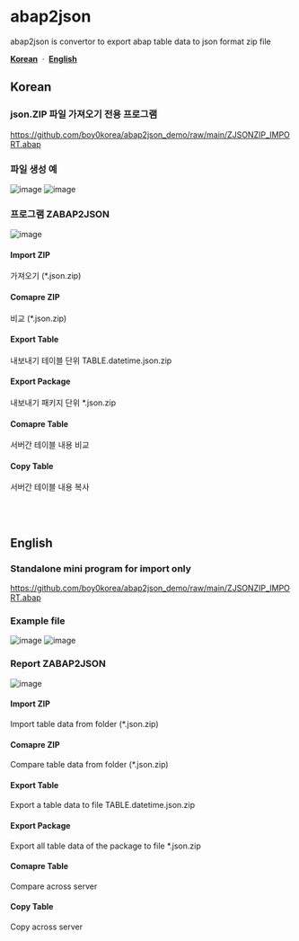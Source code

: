 # abap2json
abap2json is convertor to export abap table data to json format zip file

[**Korean**](#korean)
&nbsp;·&nbsp;
[**English**](#english)

## Korean
### json.ZIP 파일 가져오기 전용 프로그램
https://github.com/boy0korea/abap2json_demo/raw/main/ZJSONZIP_IMPORT.abap

### 파일 생성 예
![image](https://user-images.githubusercontent.com/75079431/131276579-56b31560-8e51-4b6e-acc6-cb52413d10c4.png)
![image](https://user-images.githubusercontent.com/75079431/131276629-9c61564b-132d-4f82-8bc9-5e34602e892f.png)

### 프로그램 ZABAP2JSON
![image](https://user-images.githubusercontent.com/75079431/131275892-0a0cc318-0c87-4258-a5ee-9e87d4388847.png)

#### Import ZIP
가져오기 (*.json.zip)
#### Comapre ZIP
비교 (*.json.zip)
#### Export Table
내보내기 테이블 단위 TABLE.datetime.json.zip
#### Export Package
내보내기 패키지 단위 *.json.zip
#### Comapre Table
서버간 테이블 내용 비교
#### Copy Table
서버간 테이블 내용 복사

<BR><BR>
## English
### Standalone mini program for import only
https://github.com/boy0korea/abap2json_demo/raw/main/ZJSONZIP_IMPORT.abap

### Example file
![image](https://user-images.githubusercontent.com/75079431/131276579-56b31560-8e51-4b6e-acc6-cb52413d10c4.png)
![image](https://user-images.githubusercontent.com/75079431/131276629-9c61564b-132d-4f82-8bc9-5e34602e892f.png)

### Report ZABAP2JSON
![image](https://user-images.githubusercontent.com/75079431/131275892-0a0cc318-0c87-4258-a5ee-9e87d4388847.png)

#### Import ZIP
Import table data from folder (*.json.zip)
#### Comapre ZIP
Compare table data from folder (*.json.zip)
#### Export Table
Export a table data to file TABLE.datetime.json.zip
#### Export Package
Export all table data of the package to file *.json.zip
#### Comapre Table
Compare across server
#### Copy Table
Copy across server
